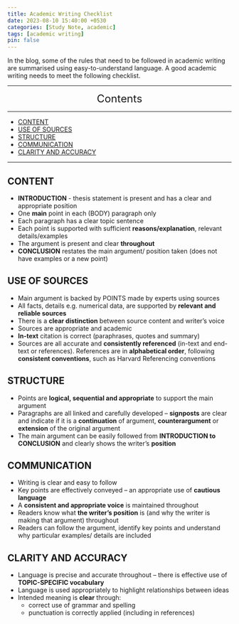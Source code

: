 ```yaml
---
title: Academic Writing Checklist
date: 2023-08-10 15:40:00 +0530
categories: [Study Note, academic]
tags: [academic writing]
pin: false
---
```



In the blog, some of the rules that need to be followed in academic writing are summarised using easy-to-understand language. A good academic writing needs to meet the following checklist.


---
<center><font size='5'> Contents </font></center>

---

<!-- TOC -->
  * [CONTENT](#content)
  * [USE OF SOURCES](#use-of-sources)
  * [STRUCTURE](#structure)
  * [COMMUNICATION](#communication)
  * [CLARITY AND ACCURACY](#clarity-and-accuracy)
<!-- TOC -->

---

## CONTENT

* **INTRODUCTION** - thesis statement is present and has a clear and appropriate position 
* One **main** point in each (BODY) paragraph only 
* Each paragraph has a clear topic sentence 
* Each point is supported with sufficient **reasons/explanation**, relevant details/examples 
* The argument is present and clear **throughout** 
* **CONCLUSION** restates the main argument/ position taken (does not have examples or a new point)

## USE OF SOURCES

* Main argument is backed by POINTS made by experts using sources 
* All facts, details e.g. numerical data, are supported by **relevant and reliable sources** 
* There is a **clear distinction** between source content and writer’s voice 
* Sources are appropriate and academic 
* **In-text** citation is correct (paraphrases, quotes and summary) 
* Sources are all accurate and **consistently referenced** (in-text and end-text or references). References are in **alphabetical order**, following **consistent conventions**, such as Harvard Referencing conventions

## STRUCTURE

* Points are **logical, sequential and appropriate** to support the main argument 
* Paragraphs are all linked and carefully developed – **signposts** are clear and indicate if it is a **continuation** of argument, **counterargument** or **extension** of the original argument 
* The main argument can be easily followed from **INTRODUCTION to CONCLUSION** and clearly shows the writer’s **position**

## COMMUNICATION

* Writing is clear and easy to follow 
* Key points are effectively conveyed – an appropriate use of **cautious language**
* A **consistent and appropriate voice** is maintained throughout 
* Readers know what **the writer’s position** is (and why the writer is making that argument) throughout
* Readers can follow the argument, identify key points and understand why particular examples/ details are included

## CLARITY AND ACCURACY

* Language is precise and accurate throughout – there is effective use of **TOPIC-SPECIFIC vocabulary** 
* Language is used appropriately to highlight relationships between ideas 
* Intended meaning is **clear** through: 
   * correct use of grammar and spelling 
   * punctuation is correctly applied (including in references)
